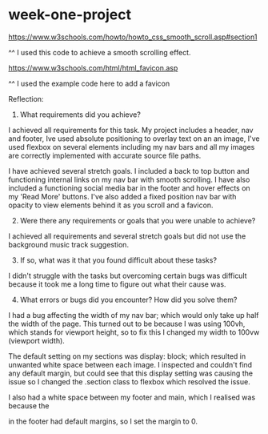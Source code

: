 # week-one-project

https://www.w3schools.com/howto/howto_css_smooth_scroll.asp#section1 

^^ I used this code to achieve a smooth scrolling effect.

https://www.w3schools.com/html/html_favicon.asp

^^ I used the example code here to add a favicon


Reflection:

1. What requirements did you achieve?

I achieved all requirements for this task. My project includes a header, nav and footer, Ive used absolute positioning to overlay text on an an image, I've used flexbox on several elements including my nav bars and all my images are correctly implemented with accurate source file paths.

I have achieved several stretch goals. I included a back to top button and functioning internal links on my nav bar with smooth scrolling. I have also included a functioning social media bar in the footer and hover effects on my 'Read More' buttons. I've also added a fixed position nav bar with opacity to view elements behind it as you scroll and a favicon.

2. Were there any requirements or goals that you were unable to achieve?

I achieved all requirements and several stretch goals but did not use the background music track suggestion.

3. If so, what was it that you found difficult about these tasks?

I didn't struggle with the tasks but overcoming certain bugs was difficult because it took me a long time to figure out what their cause was.

4. What errors or bugs did you encounter? How did you solve them?

I had a bug affecting the width of my nav bar; which would only take up half the width of the page. This turned out to be because I was using 100vh, which stands for viewport height, so to fix this I changed my width to 100vw (viewport width).

The default setting on my sections was display: block; which resulted in unwanted white space between each image.
I inspected and couldn't find any default margin, but could see that this display setting was causing the issue so I changed the .section class to flexbox which resolved the issue.

I also had a white space between my footer and main, which I realised was because the <p> in the footer had default margins, so I set the margin to 0. 